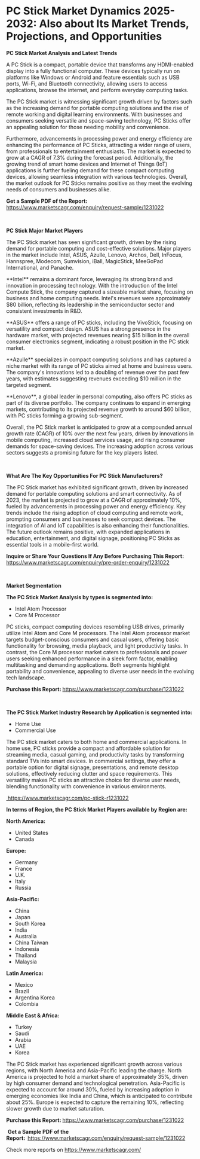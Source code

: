 <p><h1>PC Stick Market Dynamics 2025-2032: Also about Its Market Trends, Projections, and Opportunities</h1></p><p><strong>PC Stick Market Analysis and Latest Trends</strong></p>
<p><p>A PC Stick is a compact, portable device that transforms any HDMI-enabled display into a fully functional computer. These devices typically run on platforms like Windows or Android and feature essentials such as USB ports, Wi-Fi, and Bluetooth connectivity, allowing users to access applications, browse the internet, and perform everyday computing tasks.</p><p>The PC Stick market is witnessing significant growth driven by factors such as the increasing demand for portable computing solutions and the rise of remote working and digital learning environments. With businesses and consumers seeking versatile and space-saving technology, PC Sticks offer an appealing solution for those needing mobility and convenience. </p><p>Furthermore, advancements in processing power and energy efficiency are enhancing the performance of PC Sticks, attracting a wider range of users, from professionals to entertainment enthusiasts. The market is expected to grow at a CAGR of 7.3% during the forecast period. Additionally, the growing trend of smart home devices and Internet of Things (IoT) applications is further fueling demand for these compact computing devices, allowing seamless integration with various technologies. Overall, the market outlook for PC Sticks remains positive as they meet the evolving needs of consumers and businesses alike.</p></p>
<p><strong>Get a Sample PDF of the Report:&nbsp;</strong> <a href="https://www.marketscagr.com/enquiry/request-sample/1231022?utm_campaign=2041&utm_medium=2&utm_source=Github&utm_content=ia&utm_term=10022025&utm_id=pc-stick">https://www.marketscagr.com/enquiry/request-sample/1231022</a></p>
<p>&nbsp;</p>
<p><strong>PC Stick Major Market Players</strong></p>
<p><p>The PC Stick market has seen significant growth, driven by the rising demand for portable computing and cost-effective solutions. Major players in the market include Intel, ASUS, Azulle, Lenovo, Archos, Dell, InFocus, Hannspree, Modecom, Sumvision, iBall, MagicStick, MeeGoPad International, and Panache.</p><p>**Intel** remains a dominant force, leveraging its strong brand and innovation in processing technology. With the introduction of the Intel Compute Stick, the company captured a sizeable market share, focusing on business and home computing needs. Intel's revenues were approximately $80 billion, reflecting its leadership in the semiconductor sector and consistent investments in R&D.</p><p>**ASUS** offers a range of PC sticks, including the VivoStick, focusing on versatility and compact design. ASUS has a strong presence in the hardware market, with projected revenues nearing $15 billion in the overall consumer electronics segment, indicating a robust position in the PC stick market.</p><p>**Azulle** specializes in compact computing solutions and has captured a niche market with its range of PC sticks aimed at home and business users. The company's innovations led to a doubling of revenue over the past few years, with estimates suggesting revenues exceeding $10 million in the targeted segment.</p><p>**Lenovo**, a global leader in personal computing, also offers PC sticks as part of its diverse portfolio. The company continues to expand in emerging markets, contributing to its projected revenue growth to around $60 billion, with PC sticks forming a growing sub-segment.</p><p>Overall, the PC Stick market is anticipated to grow at a compounded annual growth rate (CAGR) of 10% over the next few years, driven by innovations in mobile computing, increased cloud services usage, and rising consumer demands for space-saving devices. The increasing adoption across various sectors suggests a promising future for the key players listed.</p></p>
<p>&nbsp;</p>
<p><strong>What Are The Key Opportunities For PC Stick Manufacturers?</strong></p>
<p><p>The PC Stick market has exhibited significant growth, driven by increased demand for portable computing solutions and smart connectivity. As of 2023, the market is projected to grow at a CAGR of approximately 10%, fueled by advancements in processing power and energy efficiency. Key trends include the rising adoption of cloud computing and remote work, prompting consumers and businesses to seek compact devices. The integration of AI and IoT capabilities is also enhancing their functionalities. The future outlook remains positive, with expanded applications in education, entertainment, and digital signage, positioning PC Sticks as essential tools in a mobile-first world.</p></p>
<p><strong>Inquire or Share Your Questions If Any Before Purchasing This Report:</strong> <a href="https://www.marketscagr.com/enquiry/pre-order-enquiry/1231022?utm_campaign=2041&utm_medium=2&utm_source=Github&utm_content=ia&utm_term=10022025&utm_id=pc-stick">https://www.marketscagr.com/enquiry/pre-order-enquiry/1231022</a></p>
<p>&nbsp;</p>
<p><strong>Market Segmentation</strong></p>
<p><strong>The PC Stick Market Analysis by types is segmented into:</strong></p>
<p><ul><li>Intel Atom Processor</li><li>Core M Processor</li></ul></p>
<p><p>PC sticks, compact computing devices resembling USB drives, primarily utilize Intel Atom and Core M processors. The Intel Atom processor market targets budget-conscious consumers and casual users, offering basic functionality for browsing, media playback, and light productivity tasks. In contrast, the Core M processor market caters to professionals and power users seeking enhanced performance in a sleek form factor, enabling multitasking and demanding applications. Both segments highlight portability and convenience, appealing to diverse user needs in the evolving tech landscape.</p></p>
<p><strong>Purchase this Report:&nbsp;</strong><a href="https://www.marketscagr.com/purchase/1231022?utm_campaign=2041&utm_medium=2&utm_source=Github&utm_content=ia&utm_term=10022025&utm_id=pc-stick">https://www.marketscagr.com/purchase/1231022</a></p>
<p>&nbsp;</p>
<p><strong>The PC Stick Market Industry Research by Application is segmented into:</strong></p>
<p><ul><li>Home Use</li><li>Commercial Use</li></ul></p>
<p><p>The PC stick market caters to both home and commercial applications. In home use, PC sticks provide a compact and affordable solution for streaming media, casual gaming, and productivity tasks by transforming standard TVs into smart devices. In commercial settings, they offer a portable option for digital signage, presentations, and remote desktop solutions, effectively reducing clutter and space requirements. This versatility makes PC sticks an attractive choice for diverse user needs, blending functionality with convenience in various environments.</p></p>
<p><a href="https://www.marketscagr.com/pc-stick-r1231022?utm_campaign=2041&utm_medium=2&utm_source=Github&utm_content=ia&utm_term=10022025&utm_id=pc-stick">&nbsp;https://www.marketscagr.com/pc-stick-r1231022</a></p>
<p><strong>In terms of Region, the PC Stick Market Players available by Region are:</strong></p>
<p>
    <p> <strong> North America: </strong>
        <ul>
            <li>United States</li>
            <li>Canada</li>
        </ul>
        </p> 
    <p> <strong> Europe: </strong>
        <ul>
            <li>Germany</li>
            <li>France</li>
            <li>U.K.</li>
            <li>Italy</li>
            <li>Russia</li>
        </ul>
        </p> 
    <p> <strong> Asia-Pacific: </strong>
        <ul>
            <li>China</li>
            <li>Japan</li>
            <li>South Korea</li>
            <li>India</li>
            <li>Australia</li>
            <li>China Taiwan</li>
            <li>Indonesia</li>
            <li>Thailand</li>
            <li>Malaysia</li>
        </ul>
        </p> 
    <p> <strong> Latin America: </strong>
        <ul>
            <li>Mexico</li>
            <li>Brazil</li>
            <li>Argentina Korea</li>
            <li>Colombia</li>
        </ul>
        </p> 
    <p> <strong> Middle East & Africa: </strong>
        <ul>
            <li>Turkey</li>
            <li>Saudi</li>
            <li>Arabia</li>
            <li>UAE</li>
            <li>Korea</li>
        </ul>
    </p>
    </p>
<p><p>The PC Stick market has experienced significant growth across various regions, with North America and Asia-Pacific leading the charge. North America is projected to hold a market share of approximately 35%, driven by high consumer demand and technological penetration. Asia-Pacific is expected to account for around 30%, fueled by increasing adoption in emerging economies like India and China, which is anticipated to contribute about 25%. Europe is expected to capture the remaining 10%, reflecting slower growth due to market saturation.</p></p>
<p><strong>Purchase this Report: </strong><a href="https://www.marketscagr.com/purchase/1231022?utm_campaign=2041&utm_medium=2&utm_source=Github&utm_content=ia&utm_term=10022025&utm_id=pc-stick">https://www.marketscagr.com/purchase/1231022</a></p>
<p>&nbsp;<strong>Get a Sample PDF of the Report:&nbsp;&nbsp;</strong><a href="https://www.marketscagr.com/enquiry/request-sample/1231022?utm_campaign=2041&utm_medium=2&utm_source=Github&utm_content=ia&utm_term=10022025&utm_id=pc-stick">https://www.marketscagr.com/enquiry/request-sample/1231022</a></p>
<p><strong></strong></p>
<p>Check more reports on <a href="https://www.marketscagr.com/?utm_campaign=2041&utm_medium=2&utm_source=Github&utm_content=ia&utm_term=10022025&utm_id=pc-stick">https://www.marketscagr.com/</a></p>